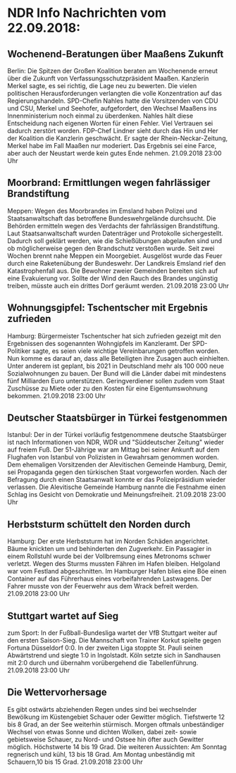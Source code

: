 # NDR Info Nachrichten vom 22.09.2018:


## Wochenend-Beratungen über Maaßens Zukunft
Berlin: Die Spitzen der Großen Koalition beraten am Wochenende erneut über die Zukunft von Verfassungsschutzpräsident Maaßen. Kanzlerin Merkel sagte, es sei richtig, die Lage neu zu bewerten. Die vielen politischen Herausforderungen verlangten die volle Konzentration auf das Regierungshandeln. SPD-Chefin Nahles hatte die Vorsitzenden von CDU und CSU, Merkel und Seehofer, aufgefordert, den Wechsel Maaßens ins Innenministerium noch einmal zu überdenken. Nahles hält diese Entscheidung nach eigenen Worten für einen Fehler. Viel Vertrauen sei dadurch zerstört worden. FDP-Chef Lindner sieht durch das Hin und Her der Koalition die Kanzlerin geschwächt. Er sagte der Rhein-Neckar-Zeitung, Merkel habe im Fall Maaßen nur moderiert. Das Ergebnis sei eine Farce, aber auch der Neustart werde kein gutes Ende nehmen. 21.09.2018 23:00 Uhr 

## Moorbrand: Ermittlungen wegen fahrlässiger Brandstiftung
Meppen: Wegen des Moorbrandes im Emsland haben Polizei und Staatsanwaltschaft das betroffene Bundeswehrgelände durchsucht. Die Behörden ermitteln wegen des Verdachts der fahrlässigen Brandstiftung. Laut Staatsanwaltschaft wurden Datenträger und Protokolle sichergestellt. Dadurch soll geklärt werden, wie die Schießübungen abgelaufen sind und ob möglicherweise gegen den Brandschutz verstoßen wurde. Seit zwei Wochen brennt nahe Meppen ein Moorgebiet. Ausgelöst wurde das Feuer durch eine Raketenübung der Bundeswehr. Der Landkreis Emsland rief den Katastrophenfall aus. Die Bewohner zweier Gemeinden bereiten sich auf eine Evakuierung vor. Sollte der Wind den Rauch des Brandes ungünstig treiben, müsste auch ein drittes Dorf geräumt werden. 21.09.2018 23:00 Uhr 

## Wohnungsgipfel: Tschentscher mit Ergebnis zufrieden
Hamburg: Bürgermeister Tschentscher hat sich zufrieden gezeigt mit den Ergebnissen des sogenannten Wohngipfels im Kanzleramt. Der SPD-Politiker sagte, es seien viele wichtige Vereinbarungen getroffen worden. Nun komme es darauf an, dass alle Beteiligten ihre Zusagen auch einhielten. Unter anderem ist geplant, bis 2021 in Deutschland mehr als 100 000 neue Sozialwohnungen zu bauen. Der Bund will die Länder dabei mit mindestens fünf Milliarden Euro unterstützen. Geringverdiener sollen zudem vom Staat Zuschüsse zu Miete oder zu den Kosten für eine Eigentumswohnung bekommen. 21.09.2018 23:00 Uhr 

## Deutscher Staatsbürger in Türkei festgenommen
Istanbul:	Der in der Türkei vorläufig festgenommene deutsche Staatsbürger ist nach Informationen von NDR, WDR und "Süddeutscher Zeitung" wieder auf freiem Fuß. Der 51-Jährige war am Mittag bei seiner Ankunft auf dem Flughafen von Istanbul von Polizisten in Gewahrsam genommen worden. Dem ehemaligen Vorsitzenden der Alevitischen Gemeinde Hamburg, Demir, sei Propaganda gegen den türkischen Staat vorgeworfen worden. Nach der Befragung durch einen Staatsanwalt konnte er das Polizeipräsidium wieder verlassen. Die Alevitische Gemeinde Hamburg nannte die Festnahme einen Schlag ins Gesicht von Demokratie und Meinungsfreiheit. 21.09.2018 23:00 Uhr 

## Herbststurm schüttelt den Norden durch
Hamburg: Der erste Herbststurm hat im Norden Schäden angerichtet. Bäume knickten um und behinderten den Zugverkehr. Ein Passagier in einem Rollstuhl wurde bei der Vollbremsung eines Metronoms schwer verletzt. Wegen des Sturms mussten Fähren im Hafen bleiben. Helgoland war vom Festland abgeschnitten. Im Hamburger Hafen blies eine Böe einen Container auf das Führerhaus eines vorbeifahrenden Lastwagens. Der Fahrer musste von der Feuerwehr aus dem Wrack befreit werden. 21.09.2018 23:00 Uhr 

## Stuttgart wartet auf Sieg
zum Sport: In der Fußball-Bundesliga wartet der VfB Stuttgart weiter auf den ersten Saison-Sieg. Die Mannschaft von Trainer Korkut spielte gegen Fortuna Düsseldorf 0:0. In der zweiten Liga stoppte St. Pauli seinen Abwärtstrend und siegte 1:0 in Ingolstadt. Köln setzte sich in Sandhausen mit 2:0 durch und übernahm vorübergehend die Tabellenführung. 21.09.2018 23:00 Uhr 

## Die Wettervorhersage
Es gibt ostwärts abziehenden Regen undes sind bei wechselnder Bewölkung im Küstengebiet Schauer oder Gewitter möglich. Tiefstwerte 12 bis 8 Grad, an der See weiterhin stürmisch. Morgen oftmals unbeständiger Wechsel von etwas Sonne und dichten Wolken, dabei zeit- sowie gebietsweise Schauer, zu Nord- und Ostsee hin öfter auch Gewitter möglich. Höchstwerte 14 bis 19 Grad. Die weiteren Aussichten: Am Sonntag regnerisch und kühl, 13 bis 18 Grad. Am Montag unbeständig mit Schauern,10 bis 15 Grad. 21.09.2018 23:00 Uhr 
